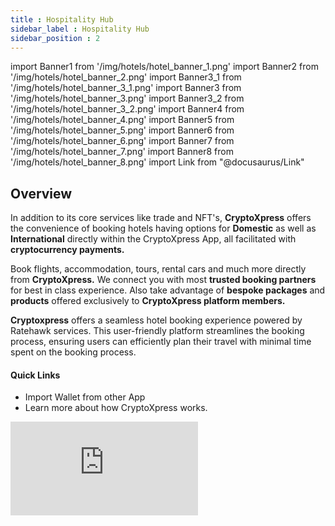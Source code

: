 ```yaml
---
title : Hospitality Hub
sidebar_label : Hospitality Hub
sidebar_position : 2
---
```


<!-- IMPORT -->
import Banner1 from '/img/hotels/hotel_banner_1.png'
import Banner2 from '/img/hotels/hotel_banner_2.png'
import Banner3_1 from '/img/hotels/hotel_banner_3_1.png'
import Banner3 from '/img/hotels/hotel_banner_3.png'
import Banner3_2 from '/img/hotels/hotel_banner_3_2.png'
import Banner4 from '/img/hotels/hotel_banner_4.png'
import Banner5 from '/img/hotels/hotel_banner_5.png'
import Banner6 from '/img/hotels/hotel_banner_6.png'
import Banner7 from '/img/hotels/hotel_banner_7.png'
import Banner8 from '/img/hotels/hotel_banner_8.png'
import Link from "@docusaurus/Link"

<!-- BODY -->

## Overview

<div className="overview-header">
  <div>
    <p>
      <span className="font-bold text-xl ">In</span> addition to its core services like trade and NFT's, <b>CryptoXpress</b> offers the convenience of booking hotels having options for <b>Domestic</b> as well as <b>International</b> directly within the CryptoXpress App, all facilitated with <b>cryptocurrency payments.</b>
    </p>
    <p>
      Book flights, accommodation, tours, rental cars and much more directly from <b>CryptoXpress.</b> We connect you with most <b>trusted booking partners</b> for best in class experience. Also take advantage of <b>bespoke packages</b> and <b>products</b> offered exclusively to <b>CryptoXpress platform members.</b>
    </p>
    <p>
      <b>Cryptoxpress</b> offers a seamless hotel booking experience powered by Ratehawk services. This user-friendly platform streamlines the booking process, ensuring users can <span className="font-bold text-xl"> efficiently plan their travel with minimal time spent on the booking process. </span>
    </p>
    <h4>Quick Links</h4>
    <ul>
      <li>
        <Link to="/latest/basics/getting_started/import_wallet">
          Import Wallet from other App
        </Link>
      </li>
      <li>
         <Link to="/latest/basics/getting_started/overview">Learn more about how CryptoXpress works.</Link>
      </li>
    </ul>
  </div>
  <iframe
    src="https://www.youtube.com/embed/pHqP_CqIo-8?si=5xCO0JVVwEB_--80"
    frameBorder="0"
    allow="accelerometer; autoplay; encrypted-media; gyroscope; picture-in-picture"
    allowFullScreen />
</div>

## Unlock Your Perfect Stay: Your Guide to Seamless Hotel Booking !

Booking both **domestic** and **international hotels** is a breeze with the Cryptoxpress app, requiring just a few simple steps that take only minutes to complete. **So you can focus more on packing and less on booking.**

1. To book a hotel using the **CryptoXpress App**, simply open the app, navigate to the **"Shop"** tab.

<center>
<img src={Banner1} width="270" />
</center>

2. Now in the **Shop Screen** switch to **"Hotels"** by selecting the option in the top left corner. Next, provide your destination details, and initiate your hotel search.

<center>
<img src={Banner2} width="270" />
</center>

3. Choose your desired **Hotel** from the list, ensuring it has all the **amenities** you're looking for. Tap on the Hotel card to open the details screen of the Hotel.

<center>
<img src={Banner3_1} width="270" />
</center>

4. Please take a moment to review the **pricing**, **check-in/check-out times**, and **other important details**. Once you have the information you need, simply scroll down to select and **select room** to the desired **number of rooms**. In the next screen just Tap on **Book Now** button to initiate booking.

<center>
    <div className="items-center">
        <img src={Banner3} width="270" style={{"margin" : "5px 10px 5px 5px"}} />
        <img src={Banner3_2} width="270" style={{"margin" : "5px 5px 5px 10px"}} />
        <img src={Banner4} width="270" style={{"margin" : "5px 5px 5px 10px"}} />
    </div>
</center>

5. On the **Booking form screen**, you can input **passenger details** by simply tapping the **"Edit"** button next to each passenger. This action will open a **bottom sheet** where users can conveniently provide the required passenger information. After filling the details tap on **Proceed** to goto next screen.

<center>
    <div className="items-center">
        <img src={Banner5} width="270" style={{"margin" : "5px 10px 5px 5px"}} />
        <img src={Banner6} width="270" style={{"margin" : "5px 5px 5px 10px"}} />
    </div>
</center>

6. Before proceeding to payment using your **CryptoXpress Wallet**, take a moment to review all the details in the **Order Summary screen** and ensure everything is accurate and to your satisfaction.

<center>
    <div className="items-center">
        <img src={Banner7} width="270" style={{"margin" : "5px 10px 5px 5px"}} />
        <img src={Banner8} width="270" style={{"margin" : "5px 5px 5px 10px"}} />
    </div>
</center>

7. Once the payment is successfully processed, you will receive a confirmation of your booking.